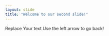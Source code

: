 ```yaml
---
layout: slide
title: "Welcome to our second slide!"
---
```

Replace Your text 
Use the left arrow to go back!
